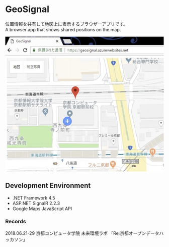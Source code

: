 # GeoSignal
位置情報を共有して地図上に表示するブラウザーアプリです。  
A browser app that shows shared positions on the map.

![](docs/images/GeoSignal.jpg)

## Development Environment
- .NET Framework 4.5
- ASP.NET SignalR 2.2.3
- Google Maps JavaScript API

### Records
2018.06.21-29 京都コンピュータ学院 未来環境ラボ 「Re:京都オープンデータハッカソン」
